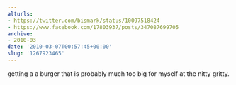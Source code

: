 ```yaml
---
alturls:
- https://twitter.com/bismark/status/10097518424
- https://www.facebook.com/17803937/posts/347087699705
archive:
- 2010-03
date: '2010-03-07T00:57:45+00:00'
slug: '1267923465'
---
```


getting a a burger that is probably much too big for myself at the nitty gritty.

